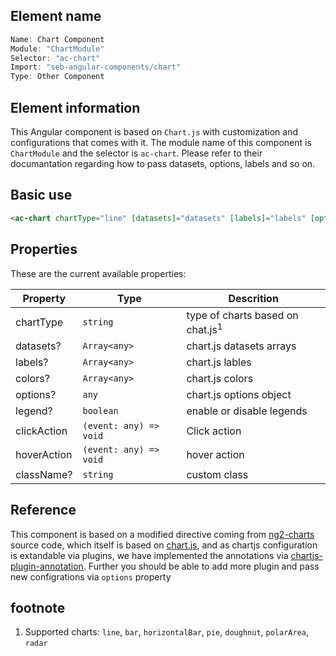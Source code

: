 ## Element name

```javascript
Name: Chart Component
Module: "ChartModule"
Selector: "ac-chart"
Import: "seb-angular-components/chart"
Type: Other Component
```

## Element information

This Angular component is based on `Chart.js` with customization and configurations that comes with it. The module name of this component is `ChartModule` and the selector is `ac-chart`. Please refer to their documantation regarding how to pass datasets, options, labels and so on.

## Basic use

```html
<ac-chart chartType="line" [datasets]="datasets" [labels]="labels" [options]="options"> </ac-chart>
```

## Properties

These are the current available properties:

| Property    | Type                   | Descrition                                  |
| ----------- | ---------------------- | ------------------------------------------- |
| chartType   | `string`               | type of charts based on chat.js<sup>1</sup> |
| datasets?   | `Array<any>`           | chart.js datasets arrays                    |
| labels?     | `Array<any>`           | chart.js lables                             |
| colors?     | `Array<any>`           | chart.js colors                             |
| options?    | `any`                  | chart.js options object                     |
| legend?     | `boolean`              | enable or disable legends                   |
| clickAction | `(event: any) => void` | Click action                                |
| hoverAction | `(event: any) => void` | hover action                                |
| className?  | `string`               | custom class                                |

## Reference

This component is based on a modified directive coming from [ng2-charts](https://www.npmjs.com/package/ng2-charts) source code, which itself is based on [chart.js](http://www.chartjs.org), and as chartjs configuration is extandable via plugins, we have implemented the annotations via [chartjs-plugin-annotation](https://www.npmjs.com/package/chartjs-plugin-annotation). Further you should be able to add more plugin and pass new configrations via `options` property

## footnote

1. Supported charts: `line`, `bar`, `horizontalBar`, `pie`, `doughnut`, `polarArea`, `radar`
